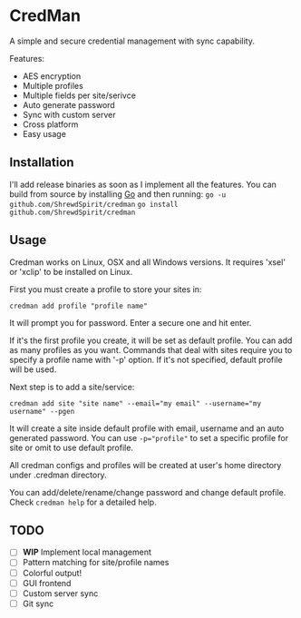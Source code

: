 CredMan
=====
A simple and secure credential management with sync capability.

Features:
- AES encryption
- Multiple profiles
- Multiple fields per site/serivce
- Auto generate password
- Sync with custom server
- Cross platform
- Easy usage

## Installation
I'll add release binaries as soon as I implement all the features.
You can build from source by installing [Go](https://golang.org/) and then running:
`go -u github.com/ShrewdSpirit/credman`
`go install github.com/ShrewdSpirit/credman`

## Usage
Credman works on Linux, OSX and all Windows versions.
It requires 'xsel' or 'xclip' to be installed on Linux.

First you must create a profile to store your sites in:

`credman add profile "profile name"`

It will prompt you for password. Enter a secure one and hit enter.

If it's the first profile you create, it will be set as default profile. You can add as many profiles as you want.
Commands that deal with sites require you to specify a profile name with '-p' option. If it's not specified, default profile will be used.

Next step is to add a site/service:

`credman add site "site name" --email="my email" --username="my username" --pgen`

It will create a site inside default profile with email, username and an auto generated password.
You can use `-p="profile"` to set a specific profile for site or omit to use default profile.

All credman configs and profiles will be created at user's home directory under .credman directory.

You can add/delete/rename/change password and change default profile.
Check `credman help` for a detailed help.

## TODO
- [ ] **WIP** Implement local management
- [ ] Pattern matching for site/profile names
- [ ] Colorful output!
- [ ] GUI frontend
- [ ] Custom server sync
- [ ] Git sync
